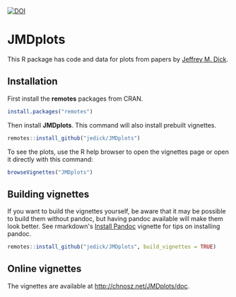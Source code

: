 [![DOI](https://zenodo.org/badge/211601502.svg)](https://zenodo.org/badge/latestdoi/211601502)

# JMDplots

This R package has code and data for plots from papers by [Jeffrey M. Dick](http://chnosz.net/jeff).

## Installation

First install the **remotes** packages from CRAN.

```R
install.packages("remotes")
```

Then install **JMDplots**.
This command will also install prebuilt vignettes.

```R
remotes::install_github("jedick/JMDplots")
```

To see the plots, use the R help browser to open the vignettes page or open it directly with this command:

```R
browseVignettes("JMDplots")
```

## Building vignettes

If you want to build the vignettes yourself, be aware that it may be possible to build them without pandoc, but having pandoc available will make them look better.
See rmarkdown's [Install Pandoc](https://cran.r-project.org/web/packages/rmarkdown/vignettes/pandoc.html) vignette for tips on installing pandoc.

```R
remotes::install_github("jedick/JMDplots", build_vignettes = TRUE)
```

## Online vignettes

The vignettes are available at <http://chnosz.net/JMDplots/doc>.
